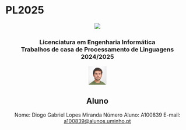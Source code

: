 # PL2025
<p align="center">
  <img src='https://upload.wikimedia.org/wikipedia/commons/9/93/EEUMLOGO.png' width="20%" />
</p>

<h3 align="center">Licenciatura em Engenharia Informática <br> Trabalhos de casa de Processamento de Linguagens <br> 2024/2025 </h3>

<p align="center">
<img src="./Photo.jpg" width="10%" />
</p>

<div align="center">
  
## Aluno
 Nome: Diogo Gabriel Lopes Miranda
 Número Aluno: A100839
 E-mail: a100839@alunos.uminho.pt

</div>
